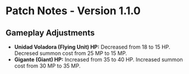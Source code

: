 # Patch Notes - Version 1.1.0

## Gameplay Adjustments
*   **Unidad Voladora (Flying Unit) HP:** Decreased from 18 to 15 HP. Decresed summon cost from 25 MP to 15 MP.
*   **Gigante (Giant) HP:** Increased from 35 to 40 HP. Increased summon cost from 30 MP to 35 MP.
